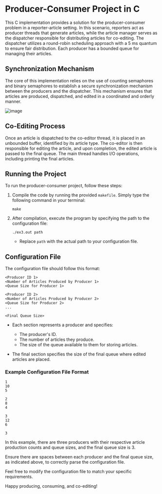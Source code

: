 # Producer-Consumer Project in C

This C implementation provides a solution for the producer-consumer problem in a reporter-article setting. In this scenario, reporters act as producer threads that generate articles, while the article manager serves as the dispatcher responsible for distributing articles for co-editing. The dispatcher utilizes a round-robin scheduling approach with a 5 ms quantum to ensure fair distribution. Each producer has a bounded queue for managing their articles.

## Synchronization Mechanism

The core of this implementation relies on the use of counting semaphores and binary semaphores to establish a secure synchronization mechanism between the producers and the dispatcher. This mechanism ensures that articles are produced, dispatched, and edited in a coordinated and orderly manner.

![image](https://github.com/roini7/Producer-Consumer/assets/60584742/3b7d4e50-5d76-44e7-8d9f-f2715891339e)


## Co-Editing Process

Once an article is dispatched to the co-editor thread, it is placed in an unbounded buffer, identified by its article type. The co-editor is then responsible for editing the article, and upon completion, the edited article is passed to the final queue. The main thread handles I/O operations, including printing the final articles.

## Running the Project

To run the producer-consumer project, follow these steps:

1. Compile the code by running the provided `makefile`. Simply type the following command in your terminal:

   ```
   make
   ```

2. After compilation, execute the program by specifying the path to the configuration file:

   ```
   ./ex3.out path
   ```

   - Replace `path` with the actual path to your configuration file.

## Configuration File

The configuration file should follow this format:

```
<Producer ID 1>
<Number of Articles Produced by Producer 1>
<Queue Size for Producer 1>

<Producer ID 2>
<Number of Articles Produced by Producer 2>
<Queue Size for Producer 2>
...

<Final Queue Size>
```

- Each section represents a producer and specifies:
  - The producer's ID.
  - The number of articles they produce.
  - The size of the queue available to them for storing articles.

- The final section specifies the size of the final queue where edited articles are placed.

### Example Configuration File Format

```
1
10
5

2
8
4

3
12
6

3
```

In this example, there are three producers with their respective article production counts and queue sizes, and the final queue size is 3.

Ensure there are spaces between each producer and the final queue size, as indicated above, to correctly parse the configuration file.

Feel free to modify the configuration file to match your specific requirements.

Happy producing, consuming, and co-editing!

